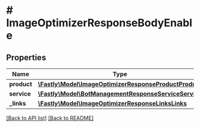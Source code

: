 # # ImageOptimizerResponseBodyEnable

## Properties

Name | Type | Description | Notes
------------ | ------------- | ------------- | -------------
**product** | [**\Fastly\Model\ImageOptimizerResponseProductProduct**](ImageOptimizerResponseProductProduct.md) |  | [optional] 
**service** | [**\Fastly\Model\BotManagementResponseServiceService**](BotManagementResponseServiceService.md) |  | [optional] 
**_links** | [**\Fastly\Model\ImageOptimizerResponseLinksLinks**](ImageOptimizerResponseLinksLinks.md) |  | [optional] 


[[Back to API list]](../../README.md#endpoints) [[Back to README]](../../README.md)
